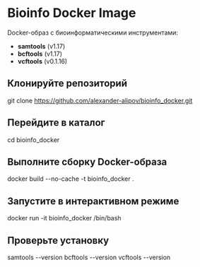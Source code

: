 # Bioinfo Docker Image

Docker-образ с биоинформатическими инструментами:
- **samtools** (v1.17)
- **bcftools** (v1.17)
- **vcftools** (v0.1.16)

## Клонируйте репозиторий

git clone https://github.com/alexander-alipov/bioinfo_docker.git

## Перейдите в каталог 

cd bioinfo_docker

## Выполните сборку Docker-образа

docker build --no-cache -t bioinfo_docker .

## Запустите в интерактивном режиме

docker run -it bioinfo_docker /bin/bash

## Проверьте установку

samtools --version
bcftools --version
vcftools --version

